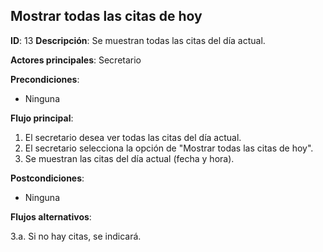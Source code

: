 ## Mostrar todas las citas de hoy

**ID**: 13
**Descripción**: Se muestran todas las citas del día actual.

**Actores principales**: Secretario

**Precondiciones**:
* Ninguna

**Flujo principal**:
1. El secretario desea ver todas las citas del día actual.
1. El secretario selecciona la opción de "Mostrar todas las citas de hoy".
1. Se muestran las citas del día actual (fecha y hora).

**Postcondiciones**:
* Ninguna

**Flujos alternativos**:

3.a. Si no hay citas, se indicará.
